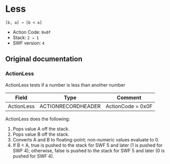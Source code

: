 # Less

```
[b, a] → [b < a]
```

- Action Code: `0x0f`
- Stack: `2 → 1`
- SWF version: `4`

## Original documentation

### ActionLess

ActionLess tests if a number is less than another number

| Field           | Type               | Comment           |
|-----------------|--------------------|-------------------|
| ActionLess      | ACTIONRECORDHEADER | ActionCode = 0x0F |

ActionLess does the following:
1. Pops value A off the stack.
2. Pops value B off the stack.
3. Converts A and B to floating-point; non-numeric values evaluate to 0.
4. If B < A, true is pushed to the stack for SWF 5 and later (1 is pushed for SWF 4);
   otherwise, false is pushed to the stack for SWF 5 and later (0 is pushed for SWF 4).
